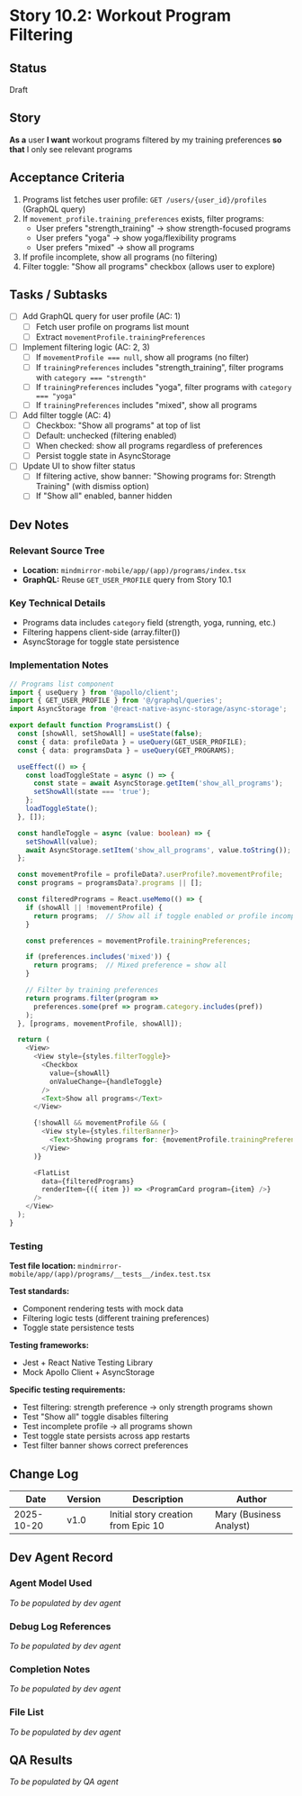 # Story 10.2: Workout Program Filtering

## Status
Draft

## Story
**As a** user
**I want** workout programs filtered by my training preferences
**so that** I only see relevant programs

## Acceptance Criteria

1. Programs list fetches user profile: `GET /users/{user_id}/profiles` (GraphQL query)
2. If `movement_profile.training_preferences` exists, filter programs:
   - User prefers "strength_training" → show strength-focused programs
   - User prefers "yoga" → show yoga/flexibility programs
   - User prefers "mixed" → show all programs
3. If profile incomplete, show all programs (no filtering)
4. Filter toggle: "Show all programs" checkbox (allows user to explore)

## Tasks / Subtasks

- [ ] Add GraphQL query for user profile (AC: 1)
  - [ ] Fetch user profile on programs list mount
  - [ ] Extract `movementProfile.trainingPreferences`

- [ ] Implement filtering logic (AC: 2, 3)
  - [ ] If `movementProfile === null`, show all programs (no filter)
  - [ ] If `trainingPreferences` includes "strength_training", filter programs with `category === "strength"`
  - [ ] If `trainingPreferences` includes "yoga", filter programs with `category === "yoga"`
  - [ ] If `trainingPreferences` includes "mixed", show all programs

- [ ] Add filter toggle (AC: 4)
  - [ ] Checkbox: "Show all programs" at top of list
  - [ ] Default: unchecked (filtering enabled)
  - [ ] When checked: show all programs regardless of preferences
  - [ ] Persist toggle state in AsyncStorage

- [ ] Update UI to show filter status
  - [ ] If filtering active, show banner: "Showing programs for: Strength Training" (with dismiss option)
  - [ ] If "Show all" enabled, banner hidden

## Dev Notes

### Relevant Source Tree
- **Location:** `mindmirror-mobile/app/(app)/programs/index.tsx`
- **GraphQL:** Reuse `GET_USER_PROFILE` query from Story 10.1

### Key Technical Details
- Programs data includes `category` field (strength, yoga, running, etc.)
- Filtering happens client-side (array.filter())
- AsyncStorage for toggle state persistence

### Implementation Notes
```typescript
// Programs list component
import { useQuery } from '@apollo/client';
import { GET_USER_PROFILE } from '@/graphql/queries';
import AsyncStorage from '@react-native-async-storage/async-storage';

export default function ProgramsList() {
  const [showAll, setShowAll] = useState(false);
  const { data: profileData } = useQuery(GET_USER_PROFILE);
  const { data: programsData } = useQuery(GET_PROGRAMS);

  useEffect(() => {
    const loadToggleState = async () => {
      const state = await AsyncStorage.getItem('show_all_programs');
      setShowAll(state === 'true');
    };
    loadToggleState();
  }, []);

  const handleToggle = async (value: boolean) => {
    setShowAll(value);
    await AsyncStorage.setItem('show_all_programs', value.toString());
  };

  const movementProfile = profileData?.userProfile?.movementProfile;
  const programs = programsData?.programs || [];

  const filteredPrograms = React.useMemo(() => {
    if (showAll || !movementProfile) {
      return programs;  // Show all if toggle enabled or profile incomplete
    }

    const preferences = movementProfile.trainingPreferences;

    if (preferences.includes('mixed')) {
      return programs;  // Mixed preference = show all
    }

    // Filter by training preferences
    return programs.filter(program =>
      preferences.some(pref => program.category.includes(pref))
    );
  }, [programs, movementProfile, showAll]);

  return (
    <View>
      <View style={styles.filterToggle}>
        <Checkbox
          value={showAll}
          onValueChange={handleToggle}
        />
        <Text>Show all programs</Text>
      </View>

      {!showAll && movementProfile && (
        <View style={styles.filterBanner}>
          <Text>Showing programs for: {movementProfile.trainingPreferences.join(', ')}</Text>
        </View>
      )}

      <FlatList
        data={filteredPrograms}
        renderItem={({ item }) => <ProgramCard program={item} />}
      />
    </View>
  );
}
```

### Testing
**Test file location:** `mindmirror-mobile/app/(app)/programs/__tests__/index.test.tsx`

**Test standards:**
- Component rendering tests with mock data
- Filtering logic tests (different training preferences)
- Toggle state persistence tests

**Testing frameworks:**
- Jest + React Native Testing Library
- Mock Apollo Client + AsyncStorage

**Specific testing requirements:**
- Test filtering: strength preference → only strength programs shown
- Test "Show all" toggle disables filtering
- Test incomplete profile → all programs shown
- Test toggle state persists across app restarts
- Test filter banner shows correct preferences

## Change Log

| Date | Version | Description | Author |
|------|---------|-------------|--------|
| 2025-10-20 | v1.0 | Initial story creation from Epic 10 | Mary (Business Analyst) |

## Dev Agent Record

### Agent Model Used
_To be populated by dev agent_

### Debug Log References
_To be populated by dev agent_

### Completion Notes
_To be populated by dev agent_

### File List
_To be populated by dev agent_

## QA Results
_To be populated by QA agent_
